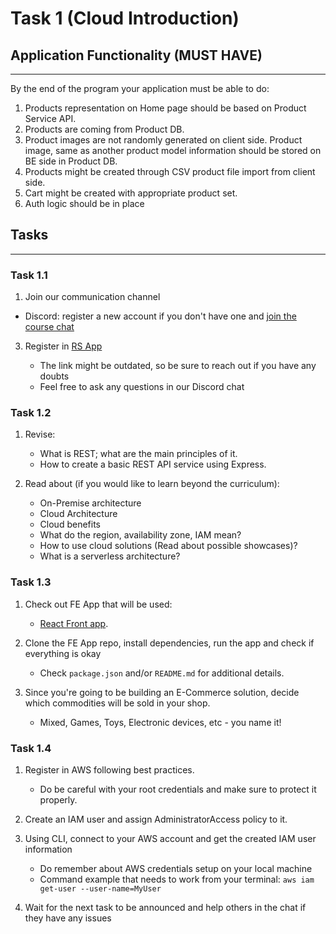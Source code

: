 # Task 1 (Cloud Introduction)

## Application Functionality (**MUST HAVE**)

---

By the end of the program your application must be able to do:

1. Products representation on Home page should be based on Product Service API.
2. Products are coming from Product DB.
3. Product images are not randomly generated on client side. Product image, same as another product model information should be stored on BE side in Product DB.
4. Products might be created through CSV product file import from client side.
5. Cart might be created with appropriate product set.
6. Auth logic should be in place

## Tasks

---

### Task 1.1

1. Join our communication channel

- Discord: register a new account if you don't have one and [join the course chat](https://discord.gg/uWvFU2RAba)

3. Register in [RS App](https://app.rs.school/registry/student?course=aws-developer-2024q2)

    - The link might be outdated, so be sure to reach out if you have any doubts
    - Feel free to ask any questions in our Discord chat

### Task 1.2

1. Revise:

    - What is REST; what are the main principles of it.
    - How to create a basic REST API service using Express.

2.  Read about (if you would like to learn beyond the curriculum):

    - On-Premise architecture
    - Cloud Architecture
    - Cloud benefits
    - What do the region, availability zone, IAM mean?
    - How to use cloud solutions (Read about possible showcases)?
    - What is a serverless architecture?

### Task 1.3

1. Сheck out FE App that will be used:

    - [React Front app](https://github.com/rolling-scopes-school/nodejs-aws-shop-react).

2. Clone the FE App repo, install dependencies, run the app and check if everything is okay

    - Check `package.json` and/or `README.md` for additional details.

3. Since you're going to be building an E-Commerce solution, decide which commodities will be sold in your shop.

    - Mixed, Games, Toys, Electronic devices, etc - you name it!

### Task 1.4

1. Register in AWS following best practices.

    - Do be careful with your root credentials and make sure to protect it properly.

2. Create an IAM user and assign AdministratorAccess policy to it.
3. Using CLI, connect to your AWS account and get the created IAM user information

    - Do remember about AWS credentials setup on your local machine
    - Command example that needs to work from your terminal: `aws iam get-user --user-name=MyUser`

4. Wait for the next task to be announced and help others in the chat if they have any issues
